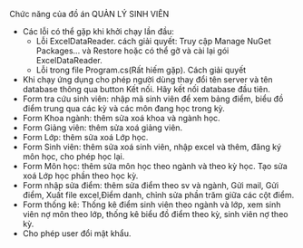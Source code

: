 
Chức năng của đồ án QUẢN LÝ SINH VIÊN
- Các lỗi có thể gặp khi khởi chạy lần đầu:
  + Lỗi ExcelDataReader. cách giải quyết: Truy cập Manage NuGet Packages... và Restore hoặc có thể gỡ và cài lại gói ExcelDataReader.
  + Lỗi trong file Program.cs(Rất hiếm gặp). Cách giải quyết
- Khi chạy ứng dụng cho phép người dùng thay đổi tên server và tên database thông qua button Kết nối. Hãy kết nối database đầu tiên.
- Form tra cứu sinh viên: nhập mã sinh viên để xem bảng điểm, biểu đồ điểm trung qua các kỳ và các môn đang học trong kỳ.
- Form Khoa ngành: thêm sửa xoá khoa và ngành học.
- Form Giảng viên: thêm sửa xoá giảng viên.
- Form Lớp: thêm sửa xoá Lớp học.
- Form Sinh viên: thêm sửa xoá sinh viên, nhập excel và thêm, đăng ký môn học, cho phép học lại.
- Form Môn học: thêm sửa môn học theo ngành và theo kỳ học. Tạo sửa xoá Lớp học phần theo học kỳ.
- Form nhập sửa điểm: thêm sửa điểm theo sv và ngành, Gửi mail, Gửi điểm, Xuất file excel,Điểm danh, chỉnh sửa phần trăm giữa các cột điểm.
- Form thống kê: Thống kê điểm sinh viên theo ngành và lớp, xem sinh viên nợ môn theo lớp, thống kê biểu đồ điểm theo kỳ, sinh viên nợ theo kỳ.
- Cho phép user đổi mật khẩu.
